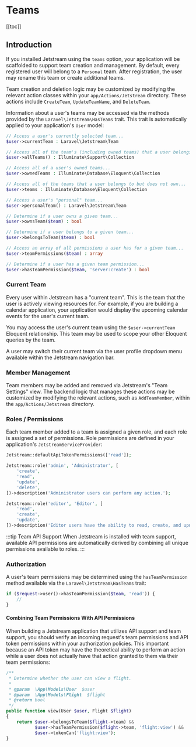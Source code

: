 # Teams

[[toc]]

## Introduction

If you installed Jetstream using the `teams` option, your application will be scaffolded to support team creation and management. By default, every registered user will belong to a `Personal` team. After registration, the user may rename this team or create additional teams.

Team creation and deletion logic may be customized by modifying the relevant action classes within your `app/Actions/Jetstream` directory. These actions include `CreateTeam`, `UpdateTeamName`, and `DeleteTeam`.

Information about a user's teams may be accessed via the methods provided by the `Laravel\Jetstream\HasTeams` trait. This trait is automatically applied to your application's `User` model:

```php
// Access a user's currently selected team...
$user->currentTeam : Laravel\Jetstream\Team

// Access all of the team's (including owned teams) that a user belongs to...
$user->allTeams() : Illuminate\Support\Collection

// Access all of a user's owned teams...
$user->ownedTeams : Illuminate\Database\Eloquent\Collection

// Access all of the teams that a user belongs to but does not own...
$user->teams : Illuminate\Database\Eloquent\Collection

// Access a user's "personal" team...
$user->personalTeam() : Laravel\Jetstream\Team

// Determine if a user owns a given team...
$user->ownsTeam($team) : bool

// Determine if a user belongs to a given team...
$user->belongsToTeam($team) : bool

// Access an array of all permissions a user has for a given team...
$user->teamPermissions($team) : array

// Determine if a user has a given team permission...
$user->hasTeamPermission($team, 'server:create') : bool
```

### Current Team

Every user within Jetstream has a "current team". This is the team that the user is actively viewing resources for. For example, if you are building a calendar application, your application would display the upcoming calendar events for the user's current team.

You may access the user's current team using the `$user->currentTeam` Eloquent relationship. This team may be used to scope your other Eloquent queries by the team.

A user may switch their current team via the user profile dropdown menu available within the Jetstream navigation bar.

### Member Management

Team members may be added and removed via Jetstream's "Team Settings" view. The backend logic that manages these actions may be customized by modifying the relevant actions, such as `AddTeamMember`, within the `app/Actions/Jetstream` directory.

### Roles / Permissions

Each team member added to a team is assigned a given role, and each role is assigned a set of permissions. Role permissions are defined in your application's `JetstreamServiceProvider`:

```php
Jetstream::defaultApiTokenPermissions(['read']);

Jetstream::role('admin', 'Administrator', [
    'create',
    'read',
    'update',
    'delete',
])->description('Administrator users can perform any action.');

Jetstream::role('editor', 'Editor', [
    'read',
    'create',
    'update',
])->description('Editor users have the ability to read, create, and update.');
```

:::tip Team API Support
When Jetstream is installed with team support, available API permissions are automatically derived by combining all unique permissions available to roles.
:::

### Authorization

A user's team permissions may be determined using the `hasTeamPermission` method available via the `Laravel\Jetstream\HasTeams` trait:

```php
if ($request->user()->hasTeamPermission($team, 'read')) {
    //
}
```

#### Combining Team Permissions With API Permissions

When building a Jetstream application that utilizes API support and team support, you should verify an incoming request's team permissions and API token permissions within your authorization policies. This important because an API token may have the theoretical ability to perform an action while a user does not actually have that action granted to them via their team permissions:

```php
/**
 * Determine whether the user can view a flight.
 *
 * @param  \App\Models\User  $user
 * @param  \App\Models\Flight  $flight
 * @return bool
 */
public function view(User $user, Flight $flight)
{
    return $user->belongsToTeam($flight->team) &&
           $user->hasTeamPermission($flight->team, 'flight:view') &&
           $user->tokenCan('flight:view');
}
```
